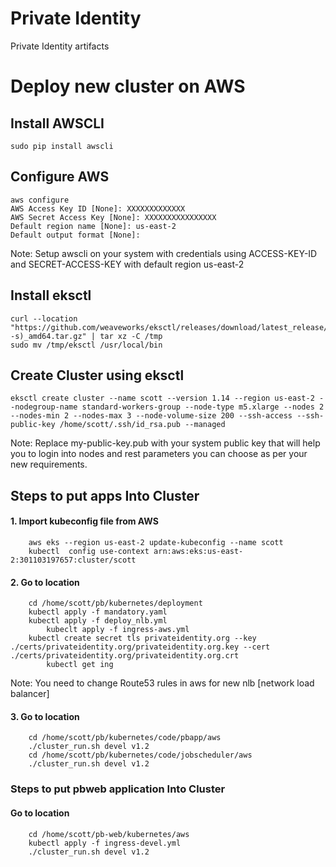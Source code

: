 # Private Identity
Private Identity artifacts

# Deploy new cluster on AWS
## Install AWSCLI
    sudo pip install awscli
## Configure AWS
    aws configure 
    AWS Access Key ID [None]: XXXXXXXXXXXXX
    AWS Secret Access Key [None]: XXXXXXXXXXXXXXXX
    Default region name [None]: us-east-2
    Default output format [None]:
Note: Setup awscli on your system with credentials using ACCESS-KEY-ID and SECRET-ACCESS-KEY with default region us-east-2
## Install eksctl 
    curl --location "https://github.com/weaveworks/eksctl/releases/download/latest_release/eksctl_$(uname -s)_amd64.tar.gz" | tar xz -C /tmp
    sudo mv /tmp/eksctl /usr/local/bin
## Create Cluster using eksctl
    eksctl create cluster --name scott --version 1.14 --region us-east-2 --nodegroup-name standard-workers-group --node-type m5.xlarge --nodes 2 --nodes-min 2 --nodes-max 3 --node-volume-size 200 --ssh-access --ssh-public-key /home/scott/.ssh/id_rsa.pub --managed

  Note: Replace my-public-key.pub with your system public key that will help you to login into nodes and rest parameters you can choose as per your new requirements.

## Steps to put apps Into Cluster

#### 1. Import kubeconfig file from AWS
		aws eks --region us-east-2 update-kubeconfig --name scott
		kubectl  config use-context arn:aws:eks:us-east-2:301103197657:cluster/scott
#### 2. Go to location
		cd /home/scott/pb/kubernetes/deployment
		kubectl apply -f mandatory.yaml
		kubectl apply -f deploy_nlb.yml
        	kubeclt apply -f ingress-aws.yml
		kubectl create secret tls privateidentity.org --key ./certs/privateidentity.org/privateidentity.org.key --cert ./certs/privateidentity.org/privateidentity.org.crt
        	kubectl get ing

Note: You need to change Route53 rules in aws for new nlb [network load balancer]
 
#### 3. Go to location 

		cd /home/scott/pb/kubernetes/code/pbapp/aws
		./cluster_run.sh devel v1.2
		cd /home/scott/pb/kubernetes/code/jobscheduler/aws
		./cluster_run.sh devel v1.2

### Steps to put pbweb application Into Cluster
   
#### Go to location
		cd /home/scott/pb-web/kubernetes/aws
		kubectl apply -f ingress-devel.yml
		./cluster_run.sh devel v1.2


